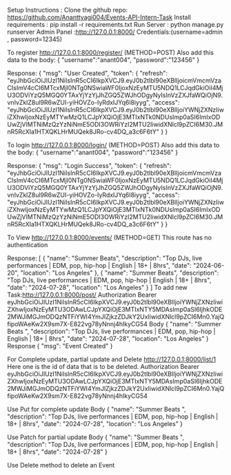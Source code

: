 Setup Instructions :
 Clone the github repo: https://github.com/Ananttyagi004/Events-API-Intern-Task
 Install requirements : pip install -r requirements.txt
 Run Server : python manage.py runserver
 Admin Panel :http://127.0.0.1:8000/   Credentials:(username=admin , password=12345)

To register http://127.0.0.1:8000/register/  (METHOD=POST)
      Also add this data to the body: 
      {
    "username":"anant004",
    "password":"123456"
}

Response:
{
    "msg": "User Created",
    "token": {
        "refresh": "eyJhbGciOiJIUzI1NiIsInR5cCI6IkpXVCJ9.eyJ0b2tlbl90eXBlIjoicmVmcmVzaCIsImV4cCI6MTcxMjI0NTg0NSwiaWF0IjoxNzEyMTU5NDQ1LCJqdGkiOiI4MjU3ODViYzQ5MGQ0YTAxYjYzYjJhZGQ5ZWJhODgyNyIsInVzZXJfaWQiOjN9.vnIvZklZ8ul9R6wZUI-yiHOVZo-IyRdxIJYq6l8iyyg",
        "access": "eyJhbGciOiJIUzI1NiIsInR5cCI6IkpXVCJ9.eyJ0b2tlbl90eXBlIjoiYWNjZXNzIiwiZXhwIjoxNzEyMTYwMzQ1LCJpYXQiOjE3MTIxNTk0NDUsImp0aSI6ImIxODUwZjVlMTNiMzQzYzNiNmE5ODI3OWRiYzI2MTU2IiwidXNlcl9pZCI6M30.JMnR5RcXIa1HTXQKLHrMUQek8JRo-cv4DQ_a3c6F6tY"
    }
}

To login http://127.0.0.1:8000/login/   (METHOD=POST)
      Also add this data to the body: 
      {
    "username":"anant004",
    "password":"123456"
}

Response:
{
    "msg": "Login Success",
    "token": {
        "refresh": "eyJhbGciOiJIUzI1NiIsInR5cCI6IkpXVCJ9.eyJ0b2tlbl90eXBlIjoicmVmcmVzaCIsImV4cCI6MTcxMjI0NTg0NSwiaWF0IjoxNzEyMTU5NDQ1LCJqdGkiOiI4MjU3ODViYzQ5MGQ0YTAxYjYzYjJhZGQ5ZWJhODgyNyIsInVzZXJfaWQiOjN9.vnIvZklZ8ul9R6wZUI-yiHOVZo-IyRdxIJYq6l8iyyg",
        "access": "eyJhbGciOiJIUzI1NiIsInR5cCI6IkpXVCJ9.eyJ0b2tlbl90eXBlIjoiYWNjZXNzIiwiZXhwIjoxNzEyMTYwMzQ1LCJpYXQiOjE3MTIxNTk0NDUsImp0aSI6ImIxODUwZjVlMTNiMzQzYzNiNmE5ODI3OWRiYzI2MTU2IiwidXNlcl9pZCI6M30.JMnR5RcXIa1HTXQKLHrMUQek8JRo-cv4DQ_a3c6F6tY"
    }
}

To View http://127.0.0.1:8000/events/   (METHOD=GET)
This route has no authentication

Response:
[
    {
        "name": "Summer Beats",
        "description": "Top DJs, live performances | EDM, pop, hip-hop | English | 18+ | 8hrs",
        "date": "2024-06-20",
        "location": "Los Angeles"
    },
    {
        "name": "Summer Beats",
        "description": "Top DJs, live performances | EDM, pop, hip-hop | English | 18+ | 8hrs",
        "date": "2024-07-28",
        "location": "Los Angeles"
    }
]
To add new Task:http://127.0.0.1:8000/post/
Authorization  Bearer eyJhbGciOiJIUzI1NiIsInR5cCI6IkpXVCJ9.eyJ0b2tlbl90eXBlIjoiYWNjZXNzIiwiZXhwIjoxNzEyMTU3ODAwLCJpYXQiOjE3MTIxNTY5MDAsImp0aSI6IjhkODE2MWJiMGJmODQzNTFiYWI4YmJlZjkzZDJkY2UxIiwidXNlcl9pZCI6Mn0.YajQfipoWAeKw2X9sm7X-E822vg78yNnnj4hIkyCG54
Body {
    "name": "Summer Beats ",
    "description": "Top DJs, live performances | EDM, pop, hip-hop | English | 18+ | 8hrs",
    "date": "2024-07-28",
    "location": "Los Angeles"
}
Response
{
    "msg": "Event Created"
}

For Complete update, partial update and Delete http://127.0.0.1:8000/list/1
Here one is the id of data that is to be deleted.
Authorization  Bearer eyJhbGciOiJIUzI1NiIsInR5cCI6IkpXVCJ9.eyJ0b2tlbl90eXBlIjoiYWNjZXNzIiwiZXhwIjoxNzEyMTU3ODAwLCJpYXQiOjE3MTIxNTY5MDAsImp0aSI6IjhkODE2MWJiMGJmODQzNTFiYWI4YmJlZjkzZDJkY2UxIiwidXNlcl9pZCI6Mn0.YajQfipoWAeKw2X9sm7X-E822vg78yNnnj4hIkyCG54

Use Put for complete update
Body {
    "name": "Summer Beats ",
    "description": "Top DJs, live performances | EDM, pop, hip-hop | English | 18+ | 8hrs",
    "date": "2024-07-28",
    "location": "Los Angeles"
}

Use Patch for partial update
Body {
    "name": "Summer Beats ",
    "description": "Top DJs, live performances | EDM, pop, hip-hop | English | 18+ | 8hrs",
    "date": "2024-07-28"
    }

Use Delete method to delete an Event